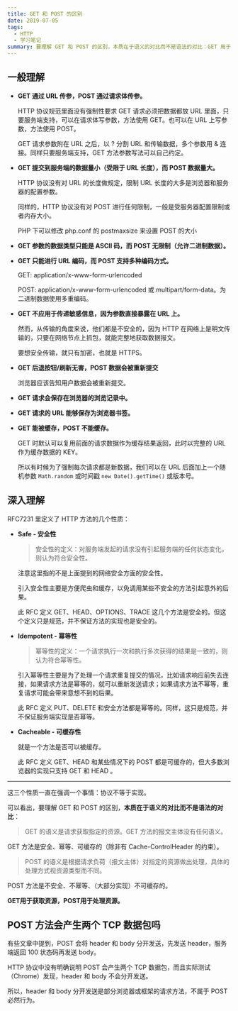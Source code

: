 ```yaml
---
title: GET 和 POST 的区别
date: 2019-07-05
tags:
  - HTTP
  - 学习笔记
summary: 要理解 GET 和 POST 的区别，本质在于语义的对比而不是语法的对比：GET 用于获取资源，安全，幂等，可缓存。POST 用于处理资源，不安全，不幂等，不可缓存。
---
```


## 一般理解

- **GET 通过 URL 传参，POST 通过请求体传参。**

  HTTP 协议规范里面没有强制性要求 GET 请求必须把数据都放 URL 里面，只要服务端支持，可以在请求体写参数，方法使用 GET。也可以在 URL 上写参数，方法使用 POST。

  GET 请求参数附在 URL 之后，以 ? 分割 URL 和传输数据，多个参数用 & 连接。同样只要服务端支持，GET 方法参数写法可以自己约定。

- **GET 提交到服务端的数据量小（受限于 URL 长度），而 POST 数据量大。**

  HTTP 协议没有对 URL 的长度做规定，限制 URL 长度的大多是浏览器和服务器的配置参数。

  同样的，HTTP 协议没有对 POST 进行任何限制，一般是受服务器配置限制或者内存大小。

  PHP 下可以修改 php.conf 的 postmaxsize 来设置 POST 的大小

- **GET 参数的数据类型只能是 ASCII 码，而 POST 无限制（允许二进制数据）。**

- **GET 只能进行 URL 编码，而 POST 支持多种编码方式。**

  GET: application/x-www-form-urlencoded

  POST: application/x-www-form-urlencoded 或 multipart/form-data。为二进制数据使用多重编码。

- **GET 不应用于传递敏感信息，因为参数直接暴露在 URL 上。**

  然而，从传输的角度来说，他们都是不安全的，因为 HTTP 在网络上是明文传输的，只要在网络节点上抓包，就能完整地获取数据报文。

  要想安全传输，就只有加密，也就是 HTTPS。

- **GET 后退按钮/刷新无害，POST 数据会被重新提交**

  浏览器应该告知用户数据会被重新提交。

- **GET 请求会保存在浏览器的浏览记录中。**

- **GET 请求的 URL 能够保存为浏览器书签。**

- **GET 能被缓存，POST 不能缓存。**

  GET 时默认可以复用前面的请求数据作为缓存结果返回，此时以完整的 URL 作为缓存数据的 KEY。

  所以有时候为了强制每次请求都是新数据，我们可以在 URL 后面加上一个随机参数 `Math.random` 或时间戳 `new Date().getTime()` 或版本号。

## 深入理解

RFC7231 里定义了 HTTP 方法的几个性质：

- **Safe - 安全性**

  > 安全性的定义：对服务端发起的请求没有引起服务端的任何状态变化，则认为符合安全性。

  注意这里指的不是上面提到的网络安全方面的安全性。

  引入安全性主要是方便爬虫和缓存，以免调用某些不安全的方法引起意外的后果。

  此 RFC 定义 GET、HEAD、OPTIONS、TRACE 这几个方法是安全的。但这个定义只是规范，并不保证方法的实现也是安全的。

- **Idempotent - 幂等性**

  > 幂等性的定义：一个请求执行一次和执行多次获得的结果是一致的，则认为符合幂等性。

  引入幂等性主要是为了处理一个请求重复提交的情况，比如请求响应前失去连接，如果请求方法是幂等的，就可以重新发送请求；如果请求方法不幂等，重复请求可能会带来意想不到的后果。

  此 RFC 定义 PUT、DELETE 和安全方法都是幂等的。同样，这只是规范，并不保证服务端实现是否幂等。

- **Cacheable - 可缓存性**

  就是一个方法是否可以被缓存。

  此 RFC 定义 GET、HEAD 和某些情况下的 POST 都是可缓存的，但大多数浏览器的实现只支持 GET 和 HEAD 。

---

这三个性质一直在强调一个事情：协议不等于实现。

可以看出，要理解 GET 和 POST 的区别，**本质在于语义的对比而不是语法的对比**：

> GET 的语义是请求获取指定的资源。GET 方法的报文主体没有任何语义。

GET 方法是安全、幂等、可缓存的（除非有 Cache-ControlHeader 的约束）。

> POST 的语义是根据请求负荷（报文主体）对指定的资源做出处理，具体的处理方式视资源类型而不同。

POST 方法是不安全、不幂等、（大部分实现）不可缓存的。

**GET用于获取资源，POST用于处理资源。**

## POST 方法会产生两个 TCP 数据包吗

有些文章中提到，POST 会将 header 和 body 分开发送，先发送 header，服务端返回 100 状态码再发送 body。

HTTP 协议中没有明确说明 POST 会产生两个 TCP 数据包，而且实际测试（Chrome）发现，header 和 body 不会分开发送。

所以，header 和 body 分开发送是部分浏览器或框架的请求方法，不属于 POST 必然行为。
